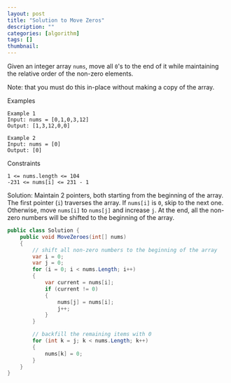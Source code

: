 ```yaml
---
layout: post
title: "Solution to Move Zeros"
description: ""
categories: [algorithm]
tags: []
thumbnail: 
---
```


Given an integer array `nums`, move all `0`'s to the end of it while maintaining the relative order of the non-zero elements.

Note: that you must do this in-place without making a copy of the array.

Examples
```
Example 1
Input: nums = [0,1,0,3,12]
Output: [1,3,12,0,0]

Example 2
Input: nums = [0]
Output: [0]
```

Constraints
```
1 <= nums.length <= 104
-231 <= nums[i] <= 231 - 1
```

Solution: Maintain 2 pointers, both starting from the beginning of the array. The first pointer
(`i`) traverses the array. If `nums[i]` is `0`, skip to the next one. Otherwise, move `nums[i]` to
`nums[j]` and increase `j`. At the end, all the non-zero numbers will be shifted to the beginning
of the array.

<!-- more -->

```csharp
public class Solution {
    public void MoveZeroes(int[] nums)
    {
        // shift all non-zero numbers to the beginning of the array
        var i = 0;
        var j = 0;
        for (i = 0; i < nums.Length; i++)
        {
            var current = nums[i];
            if (current != 0)
            {
                nums[j] = nums[i];
                j++;
            }
        }

        // backfill the remaining items with 0
        for (int k = j; k < nums.Length; k++)
        {
            nums[k] = 0;
        }
    }
}
```
